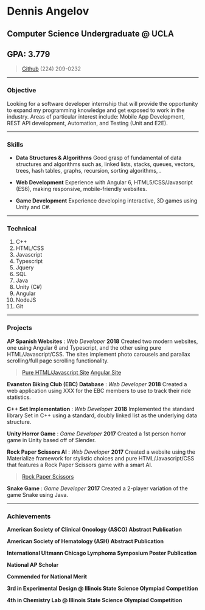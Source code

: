 # Dennis Angelov
## Computer Science Undergraduate @ UCLA
## GPA: 3.779

> [Github](https://github.com/denang1)
> (224) 209-0232

---

### Objective

Looking for a software developer internship that will provide the opportunity to expand my programming knowledge and get exposed to work in the industry. Areas of particular interest include: Mobile App Development, REST API development, Automation, and Testing (Unit and E2E).

---

### Skills

* **Data Structures & Algorithms**
  Good grasp of fundamental of data structures and algorithms such as, linked lists, stacks, queues, vectors, trees, hash tables, graphs, recursion, sorting algorithms, .

* **Web Development**
  Experience with Angular 6, HTML5/CSS/Javascript (ES6), making responsive, mobile-friendly websites.

* **Game Development**
  Experience developing interactive, 3D games using Unity and C#.

---

### Technical

1. C++
2. HTML/CSS
3. Javascript
4. Typescript
5. Jquery
6. SQL
7. Java
8. Unity (C#)
9. Angular
10. NodeJS
11. Git

---

### Projects

**AP Spanish Websites** : *Web Developer* __2018__
  Created two modern websites, one using Angular 6 and Typescript, and the other using pure HTML/Javascript/CSS. The sites implement photo carousels and parallax scrolling/full page scrolling functionality.
> [Pure HTML/Javascript Site](https://denang1.github.io/Spanish-Website/)
> [Angular Site](https://denang1.github.io/Spanish-Website-2/)

**Evanston Biking Club (EBC) Database** : *Web Developer* __2018__
  Created a web application using XXX for the EBC members to use to track their ride statistics.

**C++ Set Implementation** : *Web Developer* __2018__
  Implemented the standard library Set in C++ using a standard, doubly linked list as the underlying data structure.

**Unity Horror Game** : *Game Developer* __2017__
  Created a 1st person horror game in Unity based off of Slender. 

**Rock Paper Scissors AI** : *Web Developer* __2017__
  Created a website using the Materialize framework for stylistic choices and pure HTML/Javascript/CSS that features a Rock Paper Scissors game with a smart AI.
  > [Rock Paper Scissors](https://denang1.github.io/RockPaperScissors/)

**Snake Game** : *Game Developer* __2017__
  Created a 2-player variation of the game Snake using Java.

 ---

  ### Achievements

  **American Society of Clinical Oncology (ASCO) Abstract Publication**

  **American Society of Hematology (ASH) Abstract Publication** 

  **International Ultmann Chicago Lymphoma Symposium Poster Publication**

  **National AP Scholar**

  **Commended for National Merit**

  **3rd in Experimental Design @ Illinois State Science Olympiad Competition**

  **4th in Chemistry Lab @ Illinois State Science Olympiad Competition**

  

